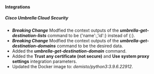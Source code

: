 
#### Integrations
##### Cisco Umbrella Cloud Security
- ***Breaking Change*** Modfied the context outputs of the ***umbrella-get-destination-lists*** command to be {'name':<name>,'id':<id>} instead of {<name>:<id>}.
- ***Breaking Change*** Modfied the context outputs of the ***umbrella-get-destination-domains*** command to be the desired data.
- Added the ***umbrella-get-destination-domain*** command.
- Added the **Trust any certificate (not secure)** and **Use system proxy settings** integration parameters.
- Updated the Docker image to: *demisto/python3:3.9.6.22912*.
